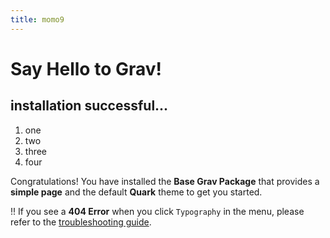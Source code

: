 ```yaml
---
title: momo9
---
```


# Say Hello to Grav!
## installation successful...

1. one
2. two
3. three
4. four

Congratulations! You have installed the **Base Grav Package** that provides a **simple page** and the default **Quark** theme to get you started.

!! If you see a **404 Error** when you click `Typography` in the menu, please refer to the [troubleshooting guide](http://learn.getgrav.org/troubleshooting/page-not-found).
